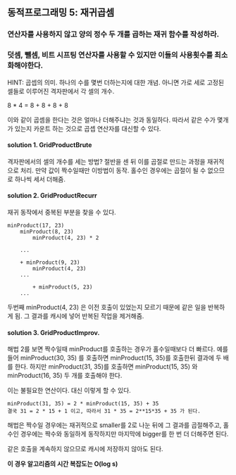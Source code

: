 ## 동적프로그래밍 5: 재귀곱셈

### 연산자를 사용하지 않고 양의 정수 두 개를 곱하는 재귀 함수를 작성하라. 
### 덧셈, 뺄셈, 비트 시프팅 연산자를 사용할 수 있지만 이들의 사용횟수를 최소화해야한다.


HINT: 곱셉의 의미. 하나의 수를 몇번 더하는지에 대한 개념. 
아니면 가로 세로 고정된 셀들로 이루어진 격자판에서 각 셀의 개수.

8 * 4 = 8 + 8 + 8 + 8

이와 같이 곱셈을 한다는 것은 얼마나 더해주냐는 것과 동일하다.
따라서 같은 수가 몇개가 있는지 카운트 하는 것으로 곱셉 연산자를 대신할 수 있다.


#### solution 1. GridProductBrute

격자판에서의 셀의 개수를 세는 방법?
절반을 센 뒤 이를 곱절로 만드는 과정을 재귀적으로 처리.
만약 값이 짝수일때만 이방법이 동작.
홀수인 경우에는 곱절이 될 수 없으므로 하나씩 세서 더해줌.

#### solution 2. GridProductRecurr

재귀 동작에서 중복된 부분을 찾을 수 있다.
```
minProduct(17, 23)
    minProduct(8, 23)
        minProduct(4, 23) * 2

    ...

    + minProduct(9, 23)
        minProduct(4, 23)
    ...

        + minProduct(5, 23)
    ...
```

두번째 minProduct(4, 23) 은 이전 호출이 있었는지 모르기 때문에 같은 일을 반복하게 됨. 
그 결과를 캐시에 넣어 반복된 작업을 제거해줌.


#### solution 3. GridProductImprov.

해법 2를 보면 짝수일때 minProduct를 호출하는 경우가 홀수일때보다 더 빠르다. 
예를 들어 minProduct(30, 35) 를 호출하면 minProduct(15, 35)를 호출한뒤 결과에 두 배를 한다.
하지만 minProduct(31, 35)를 호출하면 minProduct(15, 35) 와 minProduct(16, 35) 두 개를 호출해야 한다.

이는 불필요한 연산이다. 대신 이렇게 할 수 있다.

```
minProduct(31, 35) = 2 * minProduct(15, 35) + 35
결국 31 = 2 * 15 + 1 이고, 따라서 31 * 35 = 2**15*35 + 35 가 된다.
```

해법은 짝수일 경우에는 재귀적으로 smaller를 2로 나눈 뒤에 그 결과를 곱절해주고, 
홀수인 경우에는 짝수와 동일하게 동작하지만 마지막에 bigger를 한 번 더 더해주면 된다.

같은 호출을 계속하지 않으므로 캐시에 저장하지 않아도 된다.

**이 경우 알고리즘의 시간 복잡도는 O(log s)**